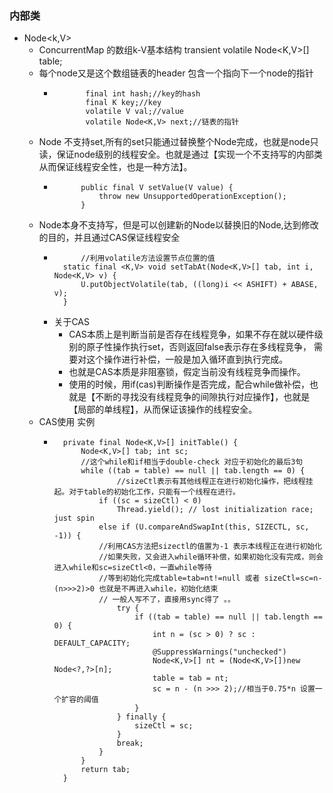 ### 内部类
* Node<k,V> 
    * ConcurrentMap 的数组k-V基本结构 transient volatile Node<K,V>[] table;
    * 每个node又是这个数组链表的header 包含一个指向下一个node的指针
        *            final int hash;//key的hash
                     final K key;//key
                     volatile V val;//value
                     volatile Node<K,V> next;//链表的指针
    * Node 不支持set,所有的set只能通过替换整个Node完成，也就是node只读，保证node级别的线程安全。也就是通过【实现一个不支持写的内部类从而保证线程安全性，也是一种方法】。
        *           public final V setValue(V value) {
                        throw new UnsupportedOperationException();
                    }
    * Node本身不支持写，但是可以创建新的Node以替换旧的Node,达到修改的目的，并且通过CAS保证线程安全
        *           //利用volatile方法设置节点位置的值
                static final <K,V> void setTabAt(Node<K,V>[] tab, int i, Node<K,V> v) {
                    U.putObjectVolatile(tab, ((long)i << ASHIFT) + ABASE, v);
                }
        * 关于CAS 
            * CAS本质上是判断当前是否存在线程竞争，如果不存在就以硬件级别的原子性操作执行set，否则返回false表示存在多线程竞争，
        需要对这个操作进行补偿，一般是加入循环直到执行完成。 
            * 也就是CAS本质是非阻塞锁，假定当前没有线程竞争而操作。
            * 使用的时候，用if(cas)判断操作是否完成，配合while做补偿，也就是【不断的寻找没有线程竞争的间隙执行对应操作】，也就是【局部的单线程】，从而保证该操作的线程安全。
    * CAS使用 实例
        *       private final Node<K,V>[] initTable() {
                    Node<K,V>[] tab; int sc;
                    //这个while和if相当于double-check 对应于初始化的最后3句
                    while ((tab = table) == null || tab.length == 0) {
                            //sizeCtl表示有其他线程正在进行初始化操作，把线程挂起。对于table的初始化工作，只能有一个线程在进行。
                        if ((sc = sizeCtl) < 0)
                            Thread.yield(); // lost initialization race; just spin
                        else if (U.compareAndSwapInt(this, SIZECTL, sc, -1)) {
                        //利用CAS方法把sizectl的值置为-1 表示本线程正在进行初始化
                        //如果失败，又会进入while循环补偿，如果初始化没有完成，则会进入while和sc=sizeCtl<0，一直while等待
                        //等到初始化完成table=tab=nt!=null 或者 sizeCtl=sc=n-(n>>>2)>0 也就是不再进入while，初始化结束
                        // 一般人写不了，直接用sync得了 。。
                            try {
                                if ((tab = table) == null || tab.length == 0) {
                                    int n = (sc > 0) ? sc : DEFAULT_CAPACITY;
                                    @SuppressWarnings("unchecked")
                                    Node<K,V>[] nt = (Node<K,V>[])new Node<?,?>[n];
                                    table = tab = nt;
                                    sc = n - (n >>> 2);//相当于0.75*n 设置一个扩容的阈值
                                }
                            } finally {
                                sizeCtl = sc;
                            }
                            break;
                        }
                    }
                    return tab;
                }